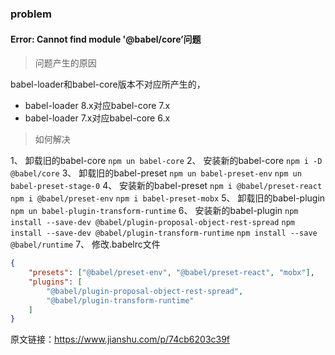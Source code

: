 ### problem

#### Error: Cannot find module '@babel/core’问题

> 问题产生的原因

babel-loader和babel-core版本不对应所产生的，

- babel-loader 8.x对应babel-core 7.x
- babel-loader 7.x对应babel-core 6.x

> 如何解决

1、 卸载旧的babel-core
`npm un babel-core`
2、 安装新的babel-core
`npm i -D @babel/core`
3、 卸载旧的babel-preset
`npm un babel-preset-env`
`npm un babel-preset-stage-0`
4、 安装新的babel-preset
`npm i @babel/preset-react`
`npm i @babel/preset-env`
`npm i babel-preset-mobx`
5、 卸载旧的babel-plugin
`npm un babel-plugin-transform-runtime`
6、 安装新的babel-plugin
`npm install --save-dev @babel/plugin-proposal-object-rest-spread`
`npm install --save-dev @babel/plugin-transform-runtime`
`npm install --save @babel/runtime`
7、 修改.babelrc文件

```json
{
    "presets": ["@babel/preset-env", "@babel/preset-react", "mobx"],
    "plugins": [
        "@babel/plugin-proposal-object-rest-spread",
        "@babel/plugin-transform-runtime"
    ]
}
```

原文链接：https://www.jianshu.com/p/74cb6203c39f